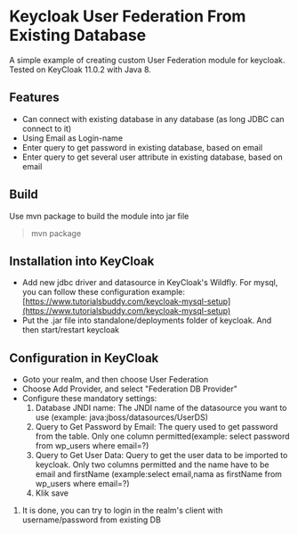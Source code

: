 # Keycloak User Federation From Existing Database

A simple example of creating custom User Federation module for keycloak. Tested on KeyCloak 11.0.2 with Java 8.

## Features
- Can connect with existing database in any database (as long JDBC can connect to it)
- Using Email as Login-name
- Enter query to get password in existing database, based on email
- Enter query to get several user attribute in existing database, based on email


## Build
Use mvn package to build the module into jar file
> mvn package

## Installation into KeyCloak
- Add new jdbc driver and datasource in KeyCloak's Wildfly. For mysql, you can follow these configuration example:
[https://www.tutorialsbuddy.com/keycloak-mysql-setup](https://www.tutorialsbuddy.com/keycloak-mysql-setup)
- Put the .jar file into standalone/deployments folder of keycloak. And then start/restart keycloak

## Configuration in KeyCloak
- Goto your realm, and then choose User Federation
- Choose Add Provider, and select "Federation DB Provider"
- Configure these mandatory settings:
	1. Database JNDI name: The JNDI name of the datasource you want to use (example: java:jboss/datasources/UserDS)
	1. Query to Get Password by Email: The query used to get password from the table. Only one column permitted(example:
select password from wp_users where email=?)
	1. Query to Get User Data: Query to get the user data to be imported to keycloak. Only two columns permitted and the name have to be email and firstName (example:select  email,nama as firstName from wp_users where email=?)
	1. Klik save
1. It is done, you can try to login in the realm's client with username/password from existing DB  

